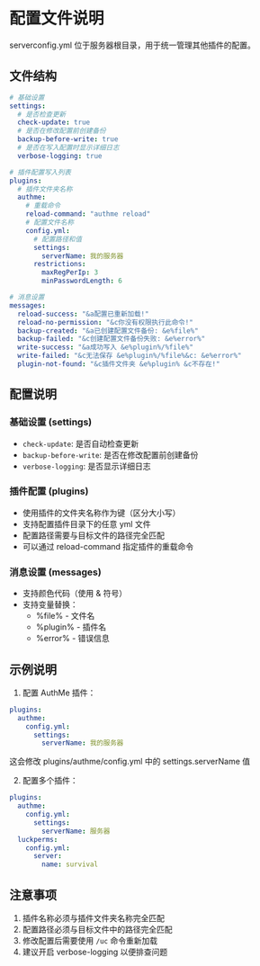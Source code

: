 # 配置文件说明

serverconfig.yml 位于服务器根目录，用于统一管理其他插件的配置。

## 文件结构

```yaml
# 基础设置
settings:
  # 是否检查更新
  check-update: true
  # 是否在修改配置前创建备份
  backup-before-write: true
  # 是否在写入配置时显示详细日志
  verbose-logging: true

# 插件配置写入列表
plugins:
  # 插件文件夹名称
  authme:
    # 重载命令
    reload-command: "authme reload"
    # 配置文件名称
    config.yml:
      # 配置路径和值
      settings:
        serverName: 我的服务器
      restrictions:
        maxRegPerIp: 3
        minPasswordLength: 6

# 消息设置
messages:
  reload-success: "&a配置已重新加载!"
  reload-no-permission: "&c你没有权限执行此命令!"
  backup-created: "&a已创建配置文件备份: &e%file%"
  backup-failed: "&c创建配置文件备份失败: &e%error%"
  write-success: "&a成功写入 &e%plugin%/%file%"
  write-failed: "&c无法保存 &e%plugin%/%file%&c: &e%error%"
  plugin-not-found: "&c插件文件夹 &e%plugin% &c不存在!"
```

## 配置说明

### 基础设置 (settings)
- `check-update`: 是否自动检查更新
- `backup-before-write`: 是否在修改配置前创建备份
- `verbose-logging`: 是否显示详细日志

### 插件配置 (plugins)
- 使用插件的文件夹名称作为键（区分大小写）
- 支持配置插件目录下的任意 yml 文件
- 配置路径需要与目标文件的路径完全匹配
- 可以通过 reload-command 指定插件的重载命令

### 消息设置 (messages)
- 支持颜色代码（使用 & 符号）
- 支持变量替换：
  - %file% - 文件名
  - %plugin% - 插件名
  - %error% - 错误信息

## 示例说明

1. 配置 AuthMe 插件：
```yaml
plugins:
  authme:
    config.yml:
      settings:
        serverName: 我的服务器
```
这会修改 plugins/authme/config.yml 中的 settings.serverName 值

2. 配置多个插件：
```yaml
plugins:
  authme:
    config.yml:
      settings:
        serverName: 服务器
  luckperms:
    config.yml:
      server:
        name: survival
```

## 注意事项

1. 插件名称必须与插件文件夹名称完全匹配
2. 配置路径必须与目标文件中的路径完全匹配
3. 修改配置后需要使用 `/uc` 命令重新加载
4. 建议开启 verbose-logging 以便排查问题